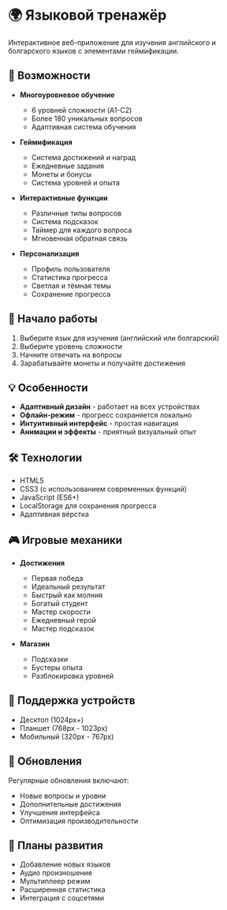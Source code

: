# 🌍 Языковой тренажёр

Интерактивное веб-приложение для изучения английского и болгарского языков с элементами геймификации.

## 🎯 Возможности

- **Многоуровневое обучение**
  - 6 уровней сложности (A1-C2)
  - Более 180 уникальных вопросов
  - Адаптивная система обучения

- **Геймификация**
  - Система достижений и наград
  - Ежедневные задания
  - Монеты и бонусы
  - Система уровней и опыта

- **Интерактивные функции**
  - Различные типы вопросов
  - Система подсказок
  - Таймер для каждого вопроса
  - Мгновенная обратная связь

- **Персонализация**
  - Профиль пользователя
  - Статистика прогресса
  - Светлая и тёмная темы
  - Сохранение прогресса

## 🚀 Начало работы

1. Выберите язык для изучения (английский или болгарский)
2. Выберите уровень сложности
3. Начните отвечать на вопросы
4. Зарабатывайте монеты и получайте достижения

## 💡 Особенности

- **Адаптивный дизайн** - работает на всех устройствах
- **Офлайн-режим** - прогресс сохраняется локально
- **Интуитивный интерфейс** - простая навигация
- **Анимации и эффекты** - приятный визуальный опыт

## 🛠️ Технологии

- HTML5
- CSS3 (с использованием современных функций)
- JavaScript (ES6+)
- LocalStorage для сохранения прогресса
- Адаптивная вёрстка

## 🎮 Игровые механики

- **Достижения**
  - Первая победа
  - Идеальный результат
  - Быстрый как молния
  - Богатый студент
  - Мастер скорости
  - Ежедневный герой
  - Мастер подсказок

- **Магазин**
  - Подсказки
  - Бустеры опыта
  - Разблокировка уровней

## 📱 Поддержка устройств

- Десктоп (1024px+)
- Планшет (768px - 1023px)
- Мобильный (320px - 767px)

## 🔄 Обновления

Регулярные обновления включают:
- Новые вопросы и уровни
- Дополнительные достижения
- Улучшения интерфейса
- Оптимизация производительности

## 🎯 Планы развития

- Добавление новых языков
- Аудио произношение
- Мультиплеер режим
- Расширенная статистика
- Интеграция с соцсетями
